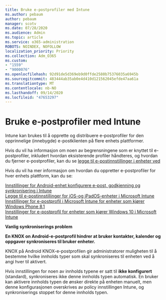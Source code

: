 ```yaml
---
title: Bruke e-postprofiler med Intune
ms.author: pebaum
author: pebaum
manager: scotv
ms.date: 07/28/2020
ms.audience: Admin
ms.topic: article
ms.service: o365-administration
ROBOTS: NOINDEX, NOFOLLOW
localization_priority: Priority
ms.collection: Adm_O365
ms.custom:
- "1559"
- "9000076"
ms.openlocfilehash: 92d91de5d369eb9d0ffde2580b75376035a6945b
ms.sourcegitcommit: 483444ab35ab0e4d410d121562045efde47aa61a
ms.translationtype: MT
ms.contentlocale: nb-NO
ms.lasthandoff: 09/14/2020
ms.locfileid: "47653297"
---
```

# <a name="using-email-profiles-with-intune"></a>Bruke e-postprofiler med Intune

Intune kan brukes til å opprette og distribuere e-postprofiler for den opprinnelige (innebygde) e-postklienten på flere enhets plattformer.

Hvis du vil ha informasjon om noen av begrensningene som er knyttet til e-postprofiler, inkludert hvordan eksisterende profiler håndteres, og hvordan du fjerner e-postprofiler, kan du se [legge til e-postinnstillinger i enheter ved](https://docs.microsoft.com/intune/email-settings-configure)

Hvis du vil ha mer informasjon om hvordan du oppretter e-postprofiler for hver enhets plattform, kan du se:

[Innstillinger for Android-enhet konfigurere e-post, godkjenning og synkronisering i Intune](https://docs.microsoft.com/intune/email-settings-android)  
[Legge til e-postinnstillinger for iOS-og iPadOS-enheter i Microsoft Intune](https://docs.microsoft.com/intune/email-settings-ios)  
[Innstillinger for e-postprofil i Microsoft Intune for enheter som kjører Windows Phone 8,1](https://docs.microsoft.com/intune/email-settings-windows-phone-8-1)  
[Innstillinger for e-postprofil for enheter som kjører Windows 10 i Microsoft Intune](https://docs.microsoft.com/intune/email-settings-windows-10)

**Vanlig synkroniserings problem**

**En KNOX on Android-e-postprofil hindrer at bruker kontakter, kalender og oppgaver synkroniseres til bruker enheter.**

KNOX på Android KNOX-e-postprofilen gir administratorer muligheten til å bestemme hvilke innholds typer som skal synkroniseres til enheten ved å angi hver til aktivert.

Hvis innstillingen for noen av innholds typene er satt til **ikke konfigurert** (standard), synkroniseres ikke denne innholds typen automatisk. En bruker kan aktivere innholds typen de ønsker direkte på enheten manuelt, men denne konfigurasjonen overskrives av policy innstillingen Intune, og synkroniserings stoppet for denne innholds typen.

